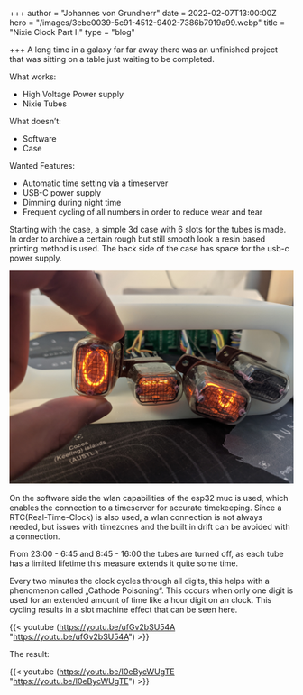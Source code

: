 +++
author = "Johannes von Grundherr"
date = 2022-02-07T13:00:00Z
hero = "/images/3ebe0039-5c91-4512-9402-7386b7919a99.webp"
title = "Nixie Clock Part II"
type = "blog"

+++
A long time in a galaxy far far away there was an unfinished project that was sitting on a table just waiting to be completed.

What works:

* High Voltage Power supply
* Nixie Tubes

What doesn’t:

* Software
* Case

Wanted Features:

* Automatic time setting via a timeserver
* USB-C power supply
* Dimming during night time
* Frequent cycling of all numbers in order to reduce wear and tear

Starting with the case, a simple 3d case with 6 slots for the tubes is made. In order to archive a certain rough but still smooth look a resin based printing method is used. The back side of the case has space for the usb-c power supply.

![](/images/5c91e1fc-3454-4080-8c7d-b05185aa3b3a.jpeg)

On the software side the wlan capabilities of the esp32 muc is used, which enables the connection to a timeserver for accurate timekeeping. Since a RTC(Real-Time-Clock) is also used, a wlan connection is not always needed, but issues with timezones and the built in drift can be avoided with a connection.

From 23:00 - 6:45 and 8:45 - 16:00 the tubes are turned off, as each tube has a limited lifetime this measure extends it quite some time.

Every two minutes the clock cycles through all digits, this helps with a phenomenon called „Cathode Poisoning“. This occurs when only one digit is used for an extended amount of time like a hour digit on an clock. This cycling results in a slot machine effect that can be seen here.

{{< youtube (https://youtu.be/ufGv2bSU54A "https://youtu.be/ufGv2bSU54A") >}}

The result:

{{< youtube (https://youtu.be/I0eBycWUgTE "https://youtu.be/I0eBycWUgTE") >}}
